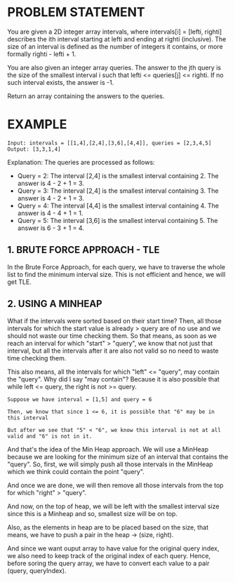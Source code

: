 # PROBLEM STATEMENT

You are given a 2D integer array intervals, where intervals[i] = [lefti, righti] describes the ith interval starting at lefti and ending at righti (inclusive). The size of an interval is defined as the number of integers it contains, or more formally righti - lefti + 1.

You are also given an integer array queries. The answer to the jth query is the size of the smallest interval i such that lefti <= queries[j] <= righti. If no such interval exists, the answer is -1.

Return an array containing the answers to the queries.

# EXAMPLE

    Input: intervals = [[1,4],[2,4],[3,6],[4,4]], queries = [2,3,4,5]
    Output: [3,3,1,4]

Explanation: The queries are processed as follows:
- Query = 2: The interval [2,4] is the smallest interval containing 2. The answer is 4 - 2 + 1 = 3.
- Query = 3: The interval [2,4] is the smallest interval containing 3. The answer is 4 - 2 + 1 = 3.
- Query = 4: The interval [4,4] is the smallest interval containing 4. The answer is 4 - 4 + 1 = 1.
- Query = 5: The interval [3,6] is the smallest interval containing 5. The answer is 6 - 3 + 1 = 4.

## **1. BRUTE FORCE APPROACH - TLE**

In the Brute Force Approach, for each query, we have to traverse the whole list to find the minimum interval size. This is not efficient and hence, we will get TLE.
		
## **2. USING A MINHEAP**

What if the intervals were sorted based on their start time? Then, all those intervals for which the start value is already > query are of no use and we should not waste our time checking them. So that means, as soon as we reach an interval for which "start" > "query", we know that not just that interval, but all the intervals after it are also not valid so no need to waste time checking them. 

This also means, all the intervals for which "left" <= "query", may contain the "query". Why did I say "may contain"? Because  it is also possible that while left <= query, the right is not >= query. 

	Suppose we have interval = [1,5] and query = 6

	Then, we know that since 1 <= 6, it is possible that "6" may be in this interval
	
	But after we see that "5" < "6", we know this interval is not at all valid and "6" is not in it. 
	
And that's the idea of the Min Heap approach. We will use a MinHeap because we are looking for the minimum size of an interval that contains the "query". So, first, we will simply push all those intervals in the MinHeap which we think could contain the point "query". 

And once we are done, we will then remove all those intervals from the top for which "right" > "query". 

And now, on the top of heap, we will be left with the smallest interval size since this is a Minheap and so, smallest size will be on top.

Also, as the elements in heap are to be placed based on the size, that means, we have to push a pair in the heap -> (size, right).

And since we want ouput array to have value for the original query index, we also need to keep track of the original index of each query. Hence, before soring the query array, we have to convert each value to a pair (query, queryIndex). 









